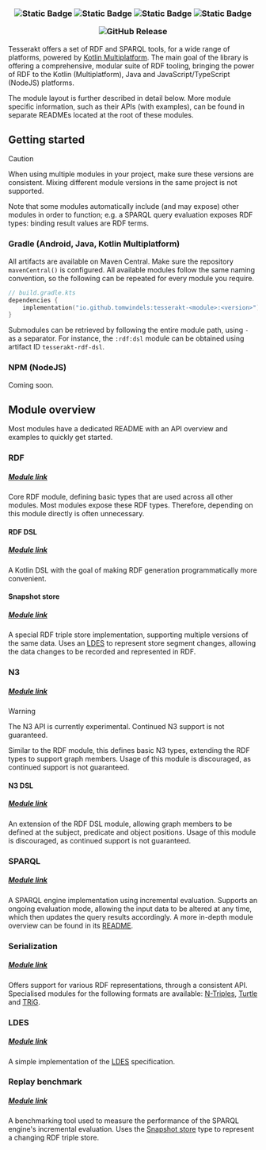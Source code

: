 <h3 align="center">

![Static Badge](https://img.shields.io/badge/platform-kmp-mediumorchid) ![Static Badge](https://img.shields.io/badge/platform-android-brightgreen) ![Static Badge](https://img.shields.io/badge/platform-jvm-darkorange) ![Static Badge](https://img.shields.io/badge/platform-js-yellow)

![GitHub Release](https://img.shields.io/github/v/release/tomwindels/tesserakt?label=stable&color=%23208a48)
</h3>

Tesserakt offers a set of RDF and SPARQL tools, for a wide range of platforms, powered by [Kotlin Multiplatform](https://kotlinlang.org/docs/multiplatform.html). The main goal of the library is offering a comprehensive, modular suite of RDF tooling, bringing the power of RDF to the Kotlin (Multiplatform), Java and JavaScript/TypeScript (NodeJS) platforms.

The module layout is further described in detail below. More module specific information, such as their APIs (with examples), can be found in separate READMEs located at the root of these modules.
## Getting started
> [!CAUTION]
> When using multiple modules in your project, make sure these versions are consistent. Mixing different module versions in the same project is not supported.

Note that some modules automatically include (and may expose) other modules in order to function; e.g. a SPARQL query evaluation exposes RDF types: binding result values are RDF terms.
### Gradle (Android, Java, Kotlin Multiplatform)
All artifacts are available on Maven Central. Make sure the repository `mavenCentral()` is configured.
All available modules follow the same naming convention, so the following can be repeated for every module you require.
```kt
// build.gradle.kts
dependencies {
    implementation("io.github.tomwindels:tesserakt-<module>:<version>")
}
```
Submodules can be retrieved by following the entire module path, using `-` as a separator. For instance, the `:rdf:dsl` module can be obtained using artifact ID `tesserakt-rdf-dsl`.
### NPM (NodeJS)
Coming soon.
## Module overview
Most modules have a dedicated README with an API overview and examples to quickly get started.
### RDF
##### [Module link](rdf/)
Core RDF module, defining basic types that are used across all other modules. 
Most modules expose these RDF types. Therefore, depending on this module directly is often unnecessary.
#### RDF DSL
##### [Module link](rdf/dsl/)
A Kotlin DSL with the goal of making RDF generation programmatically more convenient.
#### Snapshot store
##### [Module link](rdf/snapshot-store/)
A special RDF triple store implementation, supporting multiple versions of the same data. Uses an [LDES](https://semiceu.github.io/LinkedDataEventStreams/) to represent store segment changes, allowing the data changes to be recorded and represented in RDF.
### N3
##### [Module link](n3/)
> [!WARNING]  
> The N3 API is currently experimental. Continued N3 support is not guaranteed.

Similar to the RDF module, this defines basic N3 types, extending the RDF types to support graph members. Usage of this module is discouraged, as continued support is not guaranteed.
#### N3 DSL
##### [Module link](n3/dsl/)
An extension of the RDF DSL module, allowing graph members to be defined at the subject, predicate and object positions. Usage of this module is discouraged, as continued support is not guaranteed.
### SPARQL
##### [Module link](sparql/)
A SPARQL engine implementation using incremental evaluation. Supports an ongoing evaluation mode, allowing the input data to be altered at any time, which then updates the query results accordingly. A more in-depth module overview can be found in its [README](sparql/README.md).
### Serialization
##### [Module link](serialization/)
Offers support for various RDF representations, through a consistent API. Specialised modules for the following formats are available: [N-Triples](https://www.w3.org/TR/n-triples/), [Turtle](https://www.w3.org/TR/turtle/) and [TRiG](https://www.w3.org/TR/trig/).
### LDES
##### [Module link](stream/ldes/)
A simple implementation of the [LDES](https://semiceu.github.io/LinkedDataEventStreams/) specification.
### Replay benchmark
##### [Module link](testing/tooling/replay-benchmark/)
A benchmarking tool used to measure the performance of the SPARQL engine's incremental evaluation. Uses the [Snapshot store](rdf/snapshot-store/README.md) type to represent a changing RDF triple store.